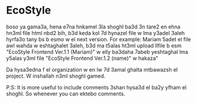# EcoStyle
boso ya gama3a, hena e7na hnkamel 3la shoghl ba3d 3n tare2 en ehna hn3ml file html nbd2 bih, b3d keda kol 7d hynazel file w lma y3adel 3aleh hyrfa3o tany bs b esmo w el next version. 
For example: Mariam 5adet el file awl wahda w eshtaghalet 3aleh, b3d ma t5alas ht3ml upload llfile b esm "EcoStyle Frontend Ver.1.1 (Mariam)" w elly ba3daha 7abeb yeshtaghal lma y5alas y3ml file "EcoStyle Frontend Ver.1.2 (name)" w hakaza"

Da hysa3edna f el organization w en lw 7d 3amal ghalta mtbawazsh el project. W inshallah n3ml shoghl gamed.

P.S: It is more useful to include comments 3shan hysa3d el ba2y yfham el shoghl. So whenever you can ektebo comments.
